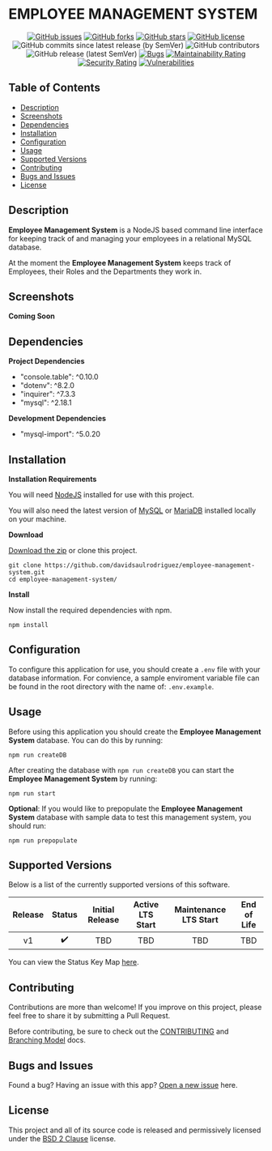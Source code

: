 # EMPLOYEE MANAGEMENT SYSTEM

<span align="center">

[![GitHub issues](https://img.shields.io/github/issues/davidsaulrodriguez/employee-management-system)](https://github.com/davidsaulrodriguez/employee-management-system/issues)
[![GitHub forks](https://img.shields.io/github/forks/davidsaulrodriguez/employee-management-system)](https://github.com/davidsaulrodriguez/employee-management-system/network)
[![GitHub stars](https://img.shields.io/github/stars/davidsaulrodriguez/employee-management-system)](https://github.com/davidsaulrodriguez/employee-management-system/stargazers)
[![GitHub license](https://img.shields.io/github/license/davidsaulrodriguez/employee-management-system)](https://github.com/davidsaulrodriguez/employee-management-system)
![GitHub commits since latest release (by SemVer)](https://img.shields.io/github/commits-since/davidsaulrodriguez/employee-management-system/latest/main)
![GitHub contributors](https://img.shields.io/github/contributors/davidsaulrodriguez/employee-management-system)
![GitHub release (latest SemVer)](https://img.shields.io/github/v/release/davidsaulrodriguez/employee-management-system)
[![Bugs](https://sonarcloud.io/api/project_badges/measure?project=davidsaulrodriguez_employee-management-system&metric=bugs)](https://sonarcloud.io/dashboard?id=davidsaulrodriguez_employee-management-system)
[![Maintainability Rating](https://sonarcloud.io/api/project_badges/measure?project=davidsaulrodriguez_employee-management-system&metric=sqale_rating)](https://sonarcloud.io/dashboard?id=davidsaulrodriguez_employee-management-system)
[![Security Rating](https://sonarcloud.io/api/project_badges/measure?project=davidsaulrodriguez_employee-management-system&metric=security_rating)](https://sonarcloud.io/dashboard?id=davidsaulrodriguez_employee-management-system)
[![Vulnerabilities](https://sonarcloud.io/api/project_badges/measure?project=davidsaulrodriguez_employee-management-system&metric=vulnerabilities)](https://sonarcloud.io/dashboard?id=davidsaulrodriguez_employee-management-system)

</span>

## Table of Contents
 - [Description](#description)
 - [Screenshots](#screenshots)
 - [Dependencies](#dependdencies)
 - [Installation](#installation)
 - [Configuration](#configuration)
 - [Usage](#usage)
 - [Supported Versions](#supported-versions)
 - [Contributing](#contributing)
 - [Bugs and Issues](#bugs-and-issues)
 - [License](#license)

## Description

**Employee Management System** is a NodeJS based command line interface for keeping track of and managing your employees in a relational MySQL database.

At the moment the **Employee Management System** keeps track of Employees, their Roles and the Departments they work in.

## Screenshots

**Coming Soon**

## Dependencies

**Project Dependencies**
 - "console.table": ^0.10.0
 - "dotenv": ^8.2.0
 - "inquirer": ^7.3.3
 - "mysql": ^2.18.1

 **Development Dependencies**

 - "mysql-import": ^5.0.20

## Installation

**Installation Requirements**

You will need [NodeJS][nodejs] installed for use with this project.

You will also need the latest version of [MySQL][mysql] or [MariaDB][mariadb] installed locally on your machine.

**Download**

[Download the zip][archive] or clone this project.

```shell
git clone https://github.com/davidsaulrodriguez/employee-management-system.git
cd employee-management-system/
```

**Install**

Now install the required dependencies with npm.

```shell
npm install
```

## Configuration

To configure this application for use, you should create a `.env` file with your database information. For convience, a sample enviroment variable file can be found in the root directory with the name of: `.env.example`.

## Usage

Before using this application you should create the **Employee Management System** database. You can do this by running:

```shell
npm run createDB
```

After creating the database with `npm run createDB` you can start the **Employee Management System** by running:

```shell
npm run start
```

**Optional**: If you would like to prepopulate the **Employee Management System** database with sample data to test this management system, you should run:

```shell
npm run prepopulate
```

## Supported Versions

Below is a list of the currently supported versions of this software.

| Release | Status            | Initial Release | Active LTS Start | Maintenance LTS Start | End of Life |
| :-----: | :----------------: | :-------------: | :------------------: | :--------------------: | :-: |
| v1   | :heavy_check_mark: | TBD | TBD | TBD | TBD |

You can view the Status Key Map [here](./SUPPORTED_VERSIONS.md#status-key-map).

## Contributing

Contributions are more than welcome! If you improve on this project, please feel free to share it by submitting a Pull Request.

Before contributing, be sure to check out the [CONTRIBUTING][contrib] and [Branching Model][branching] docs.

## Bugs and Issues

Found a bug? Having an issue with this app? [Open a new issue][issues] here.

## License

 This project and all of its source code is released and permissively licensed under the [BSD 2 Clause][license] license.

[archive]: https://github.com/davidsaulrodriguez/employee-management-system/archive/main.zip
[mysql]: https://www.mysql.com/
[mariadb]: https://mariadb.org/
[nodejs]: https://nodejs.com
[contrib]: ./CONTRIBUTING.md
[branching]: ./docs/Branching_Model.md
[issues]: https://github.com/davidsaulrodriguez/employee-management-system/issues
[license]: ./LICENSE